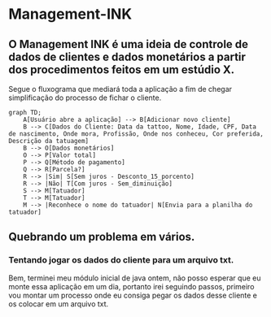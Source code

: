 # Management-INK
## O Management INK é uma ideia de controle de dados de clientes e dados monetários a partir dos procedimentos feitos em um estúdio X.


Segue o fluxograma que mediará toda a aplicação a fim de chegar simplificação do processo de fichar o cliente.

```mermaid
graph TD;
    A[Usuário abre a aplicação] --> B[Adicionar novo cliente]
    B --> C[Dados do Cliente: Data da tattoo, Nome, Idade, CPF, Data de nascimento, Onde mora, Profissão, Onde nos conheceu, Cor preferida, Descrição da tatuagem]
    B --> O[Dados monetários]
    O --> P[Valor total]
    P --> Q[Método de pagamento]
    Q --> R[Parcela?]
    R --> |Sim| S[Sem juros - Desconto_15_porcento]
    R --> |Não| T[Com juros - Sem_diminuição]
    S --> M[Tatuador]
    T --> M[Tatuador]
    M --> |Reconhece o nome do tatuador| N[Envia para a planilha do tatuador]
```

## Quebrando um problema em vários.
### Tentando jogar os dados do cliente para um arquivo txt.
Bem, terminei meu módulo inicial de java ontem, não posso esperar que eu monte essa aplicação em um dia, portanto irei seguindo passos, primeiro vou montar um processo onde eu consiga pegar os dados desse cliente e os colocar em um arquivo txt.

